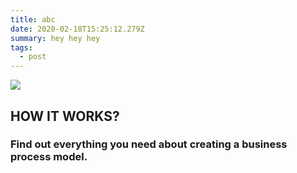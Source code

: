 ```yaml
---
title: abc
date: 2020-02-18T15:25:12.279Z
summary: hey hey hey
tags:
  - post
---
```

![](style/images/art/about2.jpg)

[](https://www.youtube.com/watch?v=26TbMXXOe0I)

## HOW IT WORKS?

### Find out everything you need about creating a business process model.
